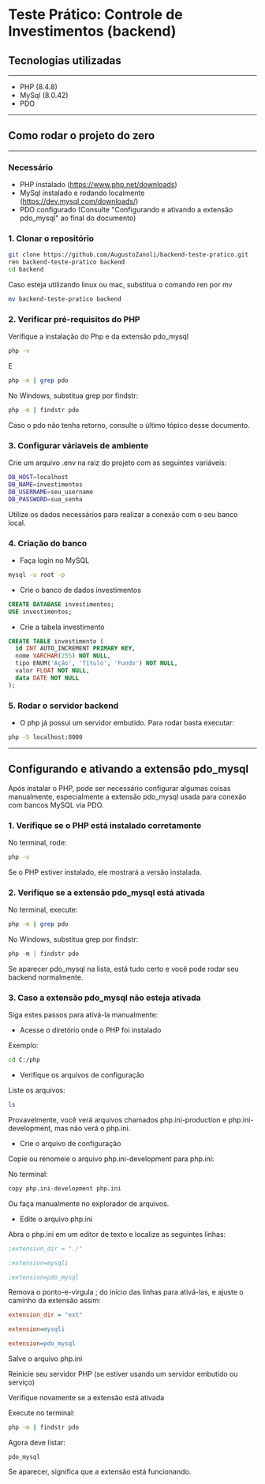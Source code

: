 # Teste Prático: Controle de Investimentos (backend)

## Tecnologias utilizadas

---

- PHP (8.4.8)
- MySql (8.0.42)
- PDO

---

## Como rodar o projeto do zero

---

### Necessário
- PHP instalado (https://www.php.net/downloads)
- MySql instalado e rodando localmente (https://dev.mysql.com/downloads/)
- PDO configurado (Consulte "Configurando e ativando a extensão pdo_mysql" ao final do documento)

### 1. Clonar o repositório

```bash
git clone https://github.com/AugustoZanoli/backend-teste-pratico.git
ren backend-teste-pratico backend
cd backend
```

Caso esteja utilizando linux ou mac, substitua o comando ren por mv

```bash
mv backend-teste-pratico backend
```


### 2. Verificar pré-requisitos do PHP

Verifique a instalação do Php e da extensão pdo_mysql
```bash
php -v 
```

E

```bash
php -m | grep pdo
```

No Windows, substitua grep por findstr:

```bash
php -m | findstr pdo
```

Caso o pdo não tenha retorno, consulte o último tópico desse documento.

### 3. Configurar váriaveis de ambiente

Crie um arquivo .env na raiz do projeto com as seguintes variáveis:

```bash
DB_HOST=localhost
DB_NAME=investimentos
DB_USERNAME=seu_username
DB_PASSWORD=sua_senha
```

Utilize os dados necessários para realizar a conexão com o seu banco local.

### 4. Criação do banco

- Faça login no MySQL
```bash
mysql -u root -p
```

- Crie o banco de dados investimentos
```sql
CREATE DATABASE investimentos;
USE investimentos;
```

- Crie a tabela investimento
```sql
CREATE TABLE investimento (
  id INT AUTO_INCREMENT PRIMARY KEY,
  nome VARCHAR(255) NOT NULL,
  tipo ENUM('Ação', 'Título', 'Fundo') NOT NULL,
  valor FLOAT NOT NULL,
  data DATE NOT NULL
);
```

### 5. Rodar o servidor backend

- O php já possui um servidor embutido. Para rodar basta executar:

```bash
php -S localhost:8000
```

---

## Configurando e ativando a extensão pdo_mysql

Após instalar o PHP, pode ser necessário configurar algumas coisas manualmente, especialmente a extensão pdo_mysql usada para conexão com bancos MySQL via PDO.

### 1. Verifique se o PHP está instalado corretamente

No terminal, rode:

```bash
php -v
```

Se o PHP estiver instalado, ele mostrará a versão instalada.

### 2. Verifique se a extensão pdo_mysql está ativada

No terminal, execute:

```bash
php -m | grep pdo
```

No Windows, substitua grep por findstr:

```powershell
php -m | findstr pdo
```
Se aparecer pdo_mysql na lista, está tudo certo e você pode rodar seu backend normalmente.

### 3. Caso a extensão pdo_mysql não esteja ativada

Siga estes passos para ativá-la manualmente:

- Acesse o diretório onde o PHP foi instalado

Exemplo:

```bash
cd C:/php
```

- Verifique os arquivos de configuração

Liste os arquivos:

```bash
ls
```

Provavelmente, você verá arquivos chamados php.ini-production e php.ini-development, mas não verá o php.ini.

- Crie o arquivo de configuração

Copie ou renomeie o arquivo php.ini-development para php.ini:

No terminal:

```bash
copy php.ini-development php.ini
```

Ou faça manualmente no explorador de arquivos.

- Edite o arquivo php.ini

Abra o php.ini em um editor de texto e localize as seguintes linhas:

```ini
;extension_dir = "./"

;extension=mysqli

;extension=pdo_mysql
```

Remova o ponto-e-vírgula ; do início das linhas para ativá-las, e ajuste o caminho da extensão assim:

```ini
extension_dir = "ext"

extension=mysqli

extension=pdo_mysql
```

Salve o arquivo php.ini

Reinicie seu servidor PHP (se estiver usando um servidor embutido ou serviço)

Verifique novamente se a extensão está ativada

Execute no terminal:

```bash
php -m | findstr pdo
```
Agora deve listar:

```nginx
pdo_mysql
```

Se aparecer, significa que a extensão está funcionando.